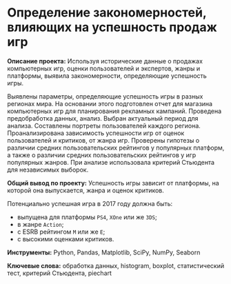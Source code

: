 # Определение закономерностей, влияющих на успешность продаж игр

**Описание проекта:** Используя исторические данные о продажах компьютерных игр, оценки пользователей и экспертов, жанры и платформы, выявила закономерности, определяющие успешность игры.

Выявлены параметры, определяющие успешность игры в разных регионах мира. На основании этого подготовлен отчет для магазина компьютерных игр для планирования  рекламных кампаний. Проведена предобработка данных, анализ. Выбран актуальный период для анализа. Составлены портреты пользователей каждого региона. Проанализирована зависимость успешности игр от оценок пользователей и критиков, от жанра игр. Проверены гипотезы о различии средних пользовательских рейтингов у популярных платформ, а также о различии средних пользовательских рейтингов у игр популярных жанров. При анализе использовала критерий Стьюдента для независимых выборок.

**Общий вывод по проекту:** 
Успешность игры зависит от платформы, на которой она выпускается, жанра и оценок критиков. 

Потенциально успешная игра в 2017 году должна быть:
- выпущена для платформы `PS4`, `XOne` или же `3DS`;
- в жанре `Action`;
- с ESRB рейтингом `M` или же `E`;
- с высокими оценками критиков.

**Инструменты:** Python, Pandas, Matplotlib, SciPy, NumPy, Seaborn

**Ключевые слова:** обработка данных, histogram, boxplot, статистический тест, критерий Стьюдента, piechart
